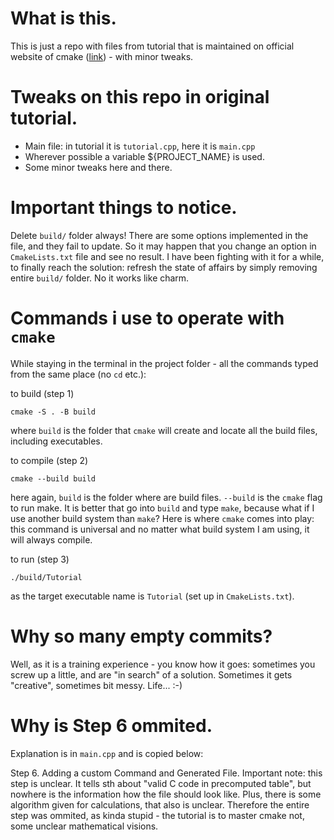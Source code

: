 # What is this.
This is just a repo with files from tutorial that is maintained on official website of cmake ([link](https:cmake.org/cmake/help/book/mastering-cmake/cmake/Help/guide/tutorial/index.html)) - with minor tweaks.

# Tweaks on this repo in original tutorial.
- Main file: in tutorial it is `tutorial.cpp`, here it is `main.cpp`
- Wherever possible a variable ${PROJECT_NAME} is used.
- Some minor tweaks here and there.

# Important things to notice.
Delete `build/` folder always! There are some options implemented in the file, and they fail to update. So it may happen that you change an option in `CmakeLists.txt` file and see no result. I have been fighting with it for a while, to finally reach the solution: refresh the state of affairs by simply removing entire `build/` folder. No it works like charm.

# Commands i use to operate with `cmake`
While staying in the terminal in the project folder - all the commands typed from the same place (no `cd` etc.):

to build (step 1)
```
cmake -S . -B build
```
where `build` is the folder that `cmake` will create and locate all the build files, including executables.

to compile (step 2)
```
cmake --build build
```
here again, `build` is the folder where are build files. `--build` is the `cmake` flag to run make. It is better that go into `build` and type `make`, because what if I use another build system than `make`? Here is where `cmake` comes into play: this command is universal and no matter what build system I am using, it will always compile.

to run (step 3)
```
./build/Tutorial
```
as the target executable name is `Tutorial` (set up in `CmakeLists.txt`).

# Why so many empty commits?
Well, as it is a training experience - you know how it goes: sometimes you screw up a little, and are "in search" of a solution. Sometimes it gets "creative", sometimes bit messy. Life... :-)

# Why is Step 6 ommited.

Explanation is in `main.cpp` and is copied below:

Step 6. Adding a custom Command and Generated File.
Important note:
this step is unclear. It tells sth about "valid C code in precomputed table", but nowhere is the information how the file should look like. Plus, there is some algorithm given for calculations, that also is unclear.
Therefore the entire step was ommited, as kinda stupid - the tutorial is to master cmake not, some unclear mathematical visions.